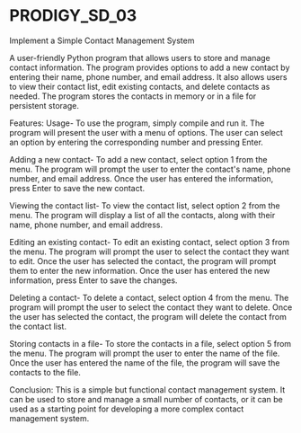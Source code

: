 # PRODIGY_SD_03
Implement a Simple Contact Management System

A user-friendly Python program that allows users to store and manage contact information. The program provides options to add a new contact by entering their name, phone number, and email address. It also allows users to view their contact list, edit existing contacts, and delete contacts as needed. The program stores the contacts in memory or in a file for persistent storage.

Features:
Usage- To use the program, simply compile and run it. The program will present the user with a menu of options. The user can select an option by entering the corresponding number and pressing Enter.

Adding a new contact-
To add a new contact, select option 1 from the menu. The program will prompt the user to enter the contact's name, phone number, and email address. Once the user has entered the information, press Enter to save the new contact.

Viewing the contact list-
To view the contact list, select option 2 from the menu. The program will display a list of all the contacts, along with their name, phone number, and email address.

Editing an existing contact-
To edit an existing contact, select option 3 from the menu. The program will prompt the user to select the contact they want to edit. Once the user has selected the contact, the program will prompt them to enter the new information. Once the user has entered the new information, press Enter to save the changes.

Deleting a contact-
To delete a contact, select option 4 from the menu. The program will prompt the user to select the contact they want to delete. Once the user has selected the contact, the program will delete the contact from the contact list.

Storing contacts in a file-
To store the contacts in a file, select option 5 from the menu. The program will prompt the user to enter the name of the file. Once the user has entered the name of the file, the program will save the contacts to the file.

Conclusion:
This is a simple but functional contact management system. It can be used to store and manage a small number of contacts, or it can be used as a starting point for developing a more complex contact management system.
